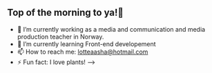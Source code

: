 ## Top of the morning to ya!👋

- 🔭 I’m currently working as a media and communication and media production teacher in Norway.
- 🌱 I’m currently learning Front-end developement
- 📫 How to reach me: lotteaasha@hotmail.com
- ⚡ Fun fact: I love plants!
-->

